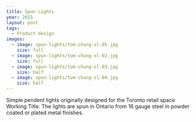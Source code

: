 ```yaml
---
title: Spun Lights
year: 2015
layout: post
tags:
  - Product design
images:
  - image: spun-lights/tom-chung-sl-05.jpg
    size: full
  - image: spun-lights/tom-chung-sl-02.jpg
    size: full
  - image: spun-lights/tom-chung-sl-03.jpg
    size: half
  - image: spun-lights/tom-chung-sl-04.jpg
    size: half    
---
```


Simple pendent lights originally designed for the Toronto retail space Working Title. The lights are spun in Ontario from 16 gauge steel in powder coated or plated metal finishes. 
